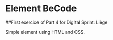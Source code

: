 # Element BeCode
##First exercice of Part 4 for Digital Sprint: Liège

Simple element using HTML and CSS.
